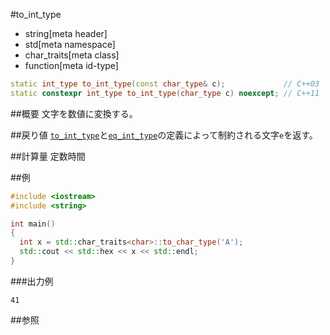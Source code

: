 #to_int_type
* string[meta header]
* std[meta namespace]
* char_traits[meta class]
* function[meta id-type]

```cpp
static int_type to_int_type(const char_type& c);             // C++03
static constexpr int_type to_int_type(char_type c) noexcept; // C++11
```

##概要
文字を数値に変換する。


##戻り値
[`to_int_type`](./to_int_type.md)と[`eq_int_type`](./eq_int_type.md)の定義によって制約される文字`e`を返す。


##計算量
定数時間


##例
```cpp
#include <iostream>
#include <string>

int main()
{
  int x = std::char_traits<char>::to_char_type('A');
  std::cout << std::hex << x << std::endl;
}
```

###出力例
```
41
```

##参照


